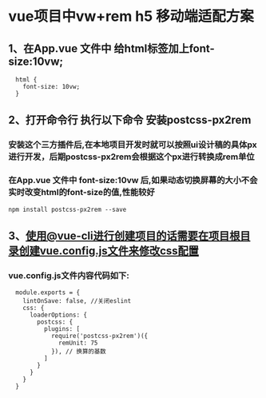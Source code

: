 #  vue项目中vw+rem h5 移动端适配方案

## 1、在App.vue 文件中 给html标签加上font-size:10vw;
```
  html {
    font-size: 10vw;
  }
```

## 2、打开命令行 执行以下命令 安装postcss-px2rem

### 安装这个三方插件后,在本地项目开发时就可以按照ui设计稿的具体px进行开发，后期postcss-px2rem会根据这个px进行转换成rem单位
### 在App.vue 文件中 font-size:10vw 后,如果动态切换屏幕的大小不会实时改变html的font-size的值,性能较好

```
npm install postcss-px2rem --save
```

## 3、使用@vue-cli进行创建项目的话需要在项目根目录创建vue.config.js文件来修改css配置

### vue.config.js文件内容代码如下:
```
  module.exports = {
    lintOnSave: false, //关闭eslint
    css: {
      loaderOptions: {
        postcss: {
          plugins: [
            require('postcss-px2rem')({
              remUnit: 75
            }), // 换算的基数
          ]
        }
      }
    }
  }
```